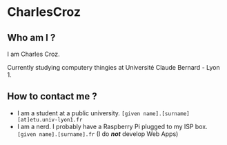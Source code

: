 # CharlesCroz

## Who am I ?

I am Charles Croz. 

Currently studying computery thingies at Université Claude Bernard - Lyon 1.

## How to contact me ?

- I am a student at a public university. ```[given name].[surname][at]etu.univ-lyon1.fr```
- I am a nerd. I probably have a Raspberry Pi plugged to my ISP box. ```[given name].[surname].fr``` (I do ***not*** develop Web Apps)
